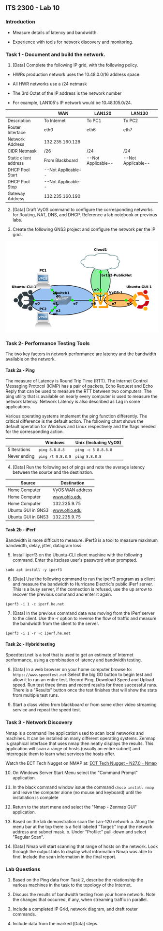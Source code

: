 ## ITS 2300 - Lab 10
### Introduction

-   Measure details of latency and bandwidth.

-   Experience with tools for network discovery and monitoring.

### Task 1 - Document and build the network.

1.  [Data] Complete the following IP grid, with the following policy.

-   HWRs production network uses the 10.48.0.0/16 address space.

-   All HWR networks use a /24 netmask

-   The 3rd Octet of the IP address is the network number

-   For example, LAN105's IP network would be 10.48.105.0/24.

|                   |**WAN**            |**LAN120**           |**LAN130**
|--                         |--                 |--                 |--
|Description                |To Internet        |To PC1             |To PC2
|Router Interface           |eth0               |eth6               |eth7
|Network Address            |132.235.160.128    |                   |
|CIDR Netmask               |/26                |/24                |/24
|Static client address      |From Blackboard    |--Not Applicable-- |--Not Applicable--
|DHCP Pool Start            |--Not Applicable-- |                   |
|DHCP Pool Stop             |--Not Applicable-- |                   |
|Gateway Address            |132.235.160.190    |                   |

2.  [Data] Draft VyOS command to configure the corresponding networks for Routing, NAT, DNS, and DHCP. Reference a lab notebook or previous labs.

3.  Create the following GNS3 project and configure the network per the IP grid.

![](Lab10-1.png)

### Task 2- Performance Testing Tools

The two key factors in network performance are latency and the bandwidth available on the network.

#### Task 2a - Ping

The measure of Latency is Round Trip Time (RTT). The Internet Control Messaging Protocol (ICMP) has a pair of packets, Echo Request and Echo Reply that can be used to measure the RTT between two computers. The ping utility that is available on nearly every computer is used to measure the network latency. Network Latency is also described as Lag in some applications.

Various operating systems implement the ping function differently. The critical difference is the default action. The following chart shows the default operation for Windows and Linux respectively and the flags needed for the corresponding action.

|                   |**Windows**            |**Unix (Including VyOS)**
|--                 |--                 |--
|5 Iterations       |`ping 8.8.8.8`     |`ping -c 5 8.8.8.8`
|Never ending       |`ping /t 8.8.8.8`  |`ping 8.8.8.8`

4.  [Data] Run the following set of pings and note the average latency between the source and the destination.

|Source             |Destination
|--                 |--
|Home Computer      |VyOS WAN address
|Home Computer      |www.ohio.edu
|Home Computer      |132.235.9.75
|Ubuntu GUI in GNS3 |www.ohio.edu
|Ubuntu GUI in GNS3 |132.235.9.75

#### Task 2b - iPerf

Bandwidth is more difficult to measure. iPerf3 is a tool to measure maximum bandwidth, delay, jitter, datagram loss.

5.  Install iperf3 on the Ubuntu-CLI client machine with the following command. Enter the itsclass user's password when prompted.

`sudo apt install -y iperf3`

6.  [Data] Use the following command to run the iperf3 program as a client and measure the bandwidth to Hurricane Electric's public iPerf server. This is a busy server, if the connection is refused, use the up arrow to recover the previous command and enter it again.

`iperf3 -i 1 -c iperf.he.net`

7.  [Data] In the previous command data was moving from the IPerf server to the client. Use the -r option to reverse the flow of traffic and measure the bandwidth from the client to the server.

`iperf3 -i 1 -r -c iperf.he.net`

#### Task 2c - Hybrid testing

Speedtest.net is a tool that is used to get an estimate of Internet performance, using a combination of latency and bandwidth testing.

8.  [Data] In a web browser on your home computer browse to: `https://www.speedtest.net` Select the big GO button to begin test and allow it to run an entire test. Record Ping, Download Speed and
Upload speed. Run test three times and record results for three successful runs. There is a "Results" button once the test finishes that will show the stats from multiple test runs.

9. Start a class video from blackboard or from some other video streaming service and repeat the speed test.

### Task 3 - Network Discovery

Nmap is a command line application used to scan local networks and machines. It can be installed on many different operating systems. Zenmap is graphical interface that uses nmap then neatly displays the
results. This application will scan a range of hosts (usually an entire subnet) and interrogate them to learn what services the hosts offer.

Watch the ECT Tech Nugget on NMAP at: [ECT Tech Nugget - N27.0 - Nmap](https://youtu.be/PBuoHk9fFgk)

10. On Windows Server Start Menu select the "Command Prompt" application.

11. In the black command window issue the command `choco install nmap` and leave the computer alone (no mouse and keyboard) until the installation is complete

12. Return to the start mene and select the "Nmap - Zenmap GUI" application.

13. Based on the lab demonstration scan the Lan-120 network
a.  Along the menu bar at the top there is a field labeled "Target:" input the network address and subnet mask.
b.  Under "Profile:" pull-down and select "Regular Scan".

14. [Data] Nmap will start scanning that range of hosts on the network. Look through the output tabs to display what information Nmap was able to find. Include the scan information in the final report.

### Lab Questions

1.  Based on the Ping data from Task 2, describe the relationship the various machines in the task to the topology of the Internet.

2.  Discuss the results of bandwidth testing from your home network. Note the changes that occurred, if any, when streaming traffic in parallel.

3.  Include a completed IP Grid, network diagram, and draft router commands.

4.  Include data from the marked [Data] steps.
